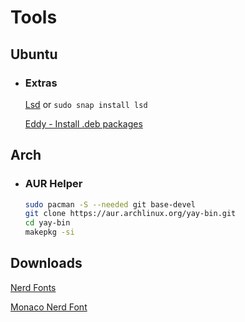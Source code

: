 # Tools

## Ubuntu
* ### Extras
    
    [Lsd](https://github.com/Peltoche/lsd) or ```sudo snap install lsd```
    
    [Eddy - Install .deb packages](https://diolinux.com.br/sistemas-operacionais/como-instalar-e-utilizar-o-eddy-no-ubuntu.html)

## Arch

* ### AUR Helper
    ```sh
    sudo pacman -S --needed git base-devel
    git clone https://aur.archlinux.org/yay-bin.git
    cd yay-bin
    makepkg -si
    ```

## Downloads
[Nerd Fonts](https://github.com/ryanoasis/nerd-fonts/releases/)

[Monaco Nerd Font](https://github.com/Karmenzind/monaco-nerd-fonts)
